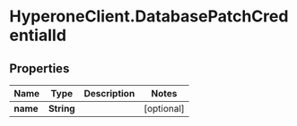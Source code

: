 # HyperoneClient.DatabasePatchCredentialId

## Properties

Name | Type | Description | Notes
------------ | ------------- | ------------- | -------------
**name** | **String** |  | [optional] 


